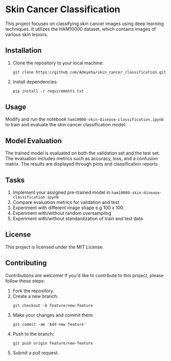 # Skin Cancer Classification

This project focuses on classifying skin cancer images using deep learning techniques. It utilizes the HAM10000 dataset, which contains images of various skin lesions.

## Installation

1. Clone the repository to your local machine:

   ```shell
   git clone https://github.com/Adeyeha/skin_cancer_classification.git
   ```

2. Install dependencies:

    ```python
    pip install -r requirements.txt
    ```
    
## Usage
Modify and run the notebook ```ham10000-skin-disease-classification.ipynb``` to train and evaluate the skin cancer classification model:


## Model Evaluation
The trained model is evaluated on both the validation set and the test set. The evaluation includes metrics such as accuracy, loss, and a confusion matrix. The results are displayed through plots and classification reports.


## Tasks
1. Implement your assigned pre-trained model in ```ham10000-skin-disease-classification.ipynb```
2. Compare evaluation metrics for validation and test.
3. Experiment with different image shape e.g 100 x 100.
4. Experiment with/without random oversampling
5. Experiment with/without standardization of train and test data


## License
This project is licensed under the MIT License.

## Contributing
Contributions are welcome! If you'd like to contribute to this project, please follow these steps:

1. Fork the repository.
2. Create a new branch:
    ```shell
    git checkout -b feature/new-feature
    ```
3. Make your changes and commit them: 
    ```shell
    git commit -am 'Add new feature'
    ```
4. Push to the branch:
    ```shell
    git push origin feature/new-feature
    ```
5. Submit a pull request.


